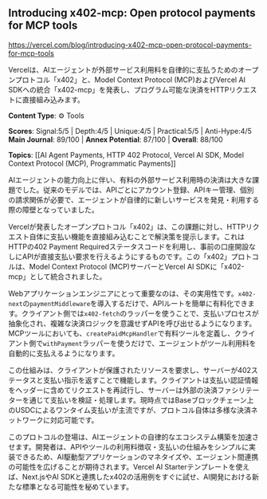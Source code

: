 ## Introducing x402-mcp: Open protocol payments for MCP tools

https://vercel.com/blog/introducing-x402-mcp-open-protocol-payments-for-mcp-tools

Vercelは、AIエージェントが外部サービス利用料を自律的に支払うためのオープンプロトコル「x402」と、Model Context Protocol (MCP)およびVercel AI SDKへの統合「x402-mcp」を発表し、プログラム可能な決済をHTTPリクエストに直接組み込みます。

**Content Type**: ⚙️ Tools

**Scores**: Signal:5/5 | Depth:4/5 | Unique:4/5 | Practical:5/5 | Anti-Hype:4/5
**Main Journal**: 89/100 | **Annex Potential**: 87/100 | **Overall**: 88/100

**Topics**: [[AI Agent Payments, HTTP 402 Protocol, Vercel AI SDK, Model Context Protocol (MCP), Programmatic Payments]]

AIエージェントの能力向上に伴い、有料の外部サービス利用時の決済は大きな課題でした。従来のモデルでは、APIごとにアカウント登録、APIキー管理、個別の請求関係が必要で、エージェントが自律的に新しいサービスを発見・利用する際の障壁となっていました。

Vercelが発表したオープンプロトコル「x402」は、この課題に対し、HTTPリクエスト自体に支払い機能を直接組み込むことで解決策を提示します。これはHTTPの402 Payment Requiredステータスコードを利用し、事前の口座開設なしにAPIが直接支払い要求を行えるようにするものです。この「x402」プロトコルは、Model Context Protocol (MCP)サーバーとVercel AI SDKに「x402-mcp」として統合されました。

Webアプリケーションエンジニアにとって重要なのは、その実用性です。`x402-next`の`paymentMiddleware`を導入するだけで、APIルートを簡単に有料化できます。クライアント側では`x402-fetch`のラッパーを使うことで、支払いプロセスが抽象化され、複雑な決済ロジックを意識せずAPIを呼び出せるようになります。MCPツールにおいても、`createPaidMcpHandler`で有料ツールを定義し、クライアント側で`withPayment`ラッパーを使うだけで、エージェントがツール利用料を自動的に支払えるようになります。

この仕組みは、クライアントが保護されたリソースを要求し、サーバーが402ステータスと支払い指示を返すことで機能します。クライアントは支払い認証情報をヘッダーに含めてリクエストを再試行し、サーバーは外部の決済ファシリテーターを通じて支払いを検証・処理します。現時点ではBaseブロックチェーン上のUSDCによるワンタイム支払いが主流ですが、プロトコル自体は多様な決済ネットワークに対応可能です。

このプロトコルの登場は、AIエージェントの自律的なエコシステム構築を加速させます。開発者は、APIやツールの利用料徴収・支払いの仕組みをシンプルに実装できるため、AI駆動型アプリケーションのマネタイズや、エージェント間連携の可能性を広げることが期待されます。Vercel AI Starterテンプレートを使えば、Next.jsやAI SDKと連携したx402の活用例をすぐに試せ、AI開発における新たな標準となる可能性を秘めています。